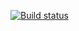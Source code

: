 [![Build status](https://ci.appveyor.com/api/projects/status/vryf76cymugx31dx/branch/main?svg=true)](https://ci.appveyor.com/project/QA-Alexander/auto-hw-5/branch/main)
